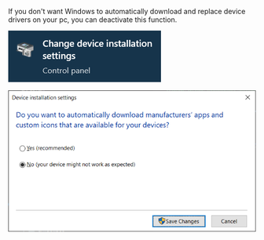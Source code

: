 If you don't want Windows to automatically download and replace device drivers on your pc, you can deactivate this function.

![](images/change-device-installation-settings_1684579532.png)

![](images/change-device-installation-settings_1684579614.png)
